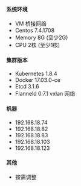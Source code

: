 #### 系统环境
- VM  桥接网络
- Centos 7.4.1708
- Memory 8G (至少2G)
- CPU 2核 (至少1核)

#### 集群版本
- Kubernetes 1.8.4
- Docker 17.03.0-ce
- Etcd 3.1.6
- Flanneld 0.7.1 vxlan 网络

#### 机器
- 192.168.18.74
- 192.168.18.82  
- 192.168.18.83 
- 192.168.18.103 
- 192.168.18.123 

#### 其他
- 按需调整

